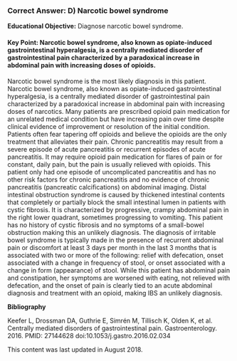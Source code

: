 
### Correct Answer: D) Narcotic bowel syndrome 

**Educational Objective:** Diagnose narcotic bowel syndrome.

#### **Key Point:** Narcotic bowel syndrome, also known as opiate-induced gastrointestinal hyperalgesia, is a centrally mediated disorder of gastrointestinal pain characterized by a paradoxical increase in abdominal pain with increasing doses of opioids.

Narcotic bowel syndrome is the most likely diagnosis in this patient. Narcotic bowel syndrome, also known as opiate-induced gastrointestinal hyperalgesia, is a centrally mediated disorder of gastrointestinal pain characterized by a paradoxical increase in abdominal pain with increasing doses of narcotics. Many patients are prescribed opioid pain medication for an unrelated medical condition but have increasing pain over time despite clinical evidence of improvement or resolution of the initial condition. Patients often fear tapering off opioids and believe the opioids are the only treatment that alleviates their pain.
Chronic pancreatitis may result from a severe episode of acute pancreatitis or recurrent episodes of acute pancreatitis. It may require opioid pain medication for flares of pain or for constant, daily pain, but the pain is usually relieved with opioids. This patient only had one episode of uncomplicated pancreatitis and has no other risk factors for chronic pancreatitis and no evidence of chronic pancreatitis (pancreatic calcifications) on abdominal imaging.
Distal intestinal obstruction syndrome is caused by thickened intestinal contents that completely or partially block the small intestinal lumen in patients with cystic fibrosis. It is characterized by progressive, crampy abdominal pain in the right lower quadrant, sometimes progressing to vomiting. This patient has no history of cystic fibrosis and no symptoms of a small-bowel obstruction making this an unlikely diagnosis.
The diagnosis of irritable bowel syndrome is typically made in the presence of recurrent abdominal pain or discomfort at least 3 days per month in the last 3 months that is associated with two or more of the following: relief with defecation, onset associated with a change in frequency of stool, or onset associated with a change in form (appearance) of stool. While this patient has abdominal pain and constipation, her symptoms are worsened with eating, not relieved with defecation, and the onset of pain is clearly tied to an acute abdominal diagnosis and treatment with an opioid, making IBS an unlikely diagnosis.

**Bibliography**

Keefer L, Drossman DA, Guthrie E, Simrén M, Tillisch K, Olden K, et al. Centrally mediated disorders of gastrointestinal pain. Gastroenterology. 2016. PMID: 27144628 doi:10.1053/j.gastro.2016.02.034

This content was last updated in August 2018.